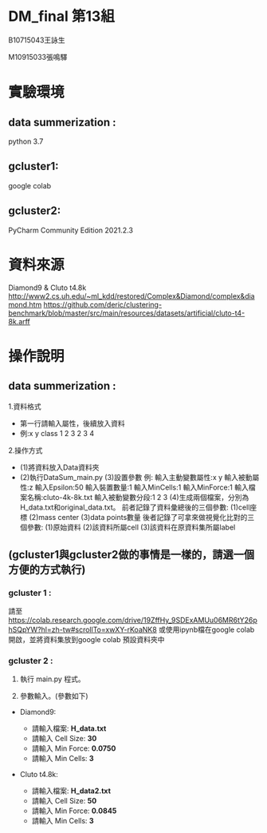 # DM_final 第13組
B10715043王詠生

M10915033張鳴驛

# 實驗環境
## data summerization :
python 3.7
## gcluster1:
google colab
## gcluster2:
PyCharm Community Edition 2021.2.3
# 資料來源
Diamond9 & Cluto t4.8k
http://www2.cs.uh.edu/~ml_kdd/restored/Complex&Diamond/complex&diamond.htm
https://github.com/deric/clustering-benchmark/blob/master/src/main/resources/datasets/artificial/cluto-t4-8k.arff

# 操作說明
## data summerization :
1.資料格式
* 第一行請輸入屬性，後續放入資料
* 例:x y class
   1 2 3
   2 3 4
   
2.操作方式
 * (1)將資料放入Data資料夾
 * (2)執行DataSum_main.py
 (3)設置參數
 例:
 輸入主動變數屬性:x y
 輸入被動屬性:z
 輸入Epsilon:50
 輸入裝置數量:1
 輸入MinCells:1
 輸入MinForce:1
 輸入檔案名稱:cluto-4k-8k.txt
 輸入被動變數分段:1 2 3
 (4)生成兩個檔案，分別為H_data.txt和original_data.txt。
 前者記錄了資料彙總後的三個參數: (1)cell座標 (2)mass center (3)data points數量
 後者記錄了可拿來做視覺化比對的三個參數: (1)原始資料 (2)該資料所屬cell (3)該資料在原資料集所屬label
 
## (gcluster1與gcluster2做的事情是一樣的，請選一個方便的方式執行)
### gcluster 1 :
請至 https://colab.research.google.com/drive/19ZffHy_9SDExAMUu06MR6tY26phSQpYW?hl=zh-tw#scrollTo=xwXY-rKoaNK8 或使用ipynb檔在google colab開啟，並將資料集放到google colab 預設資料夾中
### gcluster 2 :
1. 執行 main.py 程式。

2. 參數輸入。(參數如下)
* Diamond9:
  * 請輸入檔案: **H_data.txt** 
  * 請輸入 Cell Size: **30** 
  * 請輸入 Min Force: **0.0750**
  * 請輸入 Min Cells: **3**

* Cluto t4.8k:
  * 請輸入檔案: **H_data2.txt**
  * 請輸入 Cell Size: **50**
  * 請輸入 Min Force: **0.0845**
  * 請輸入 Min Cells: **3**
